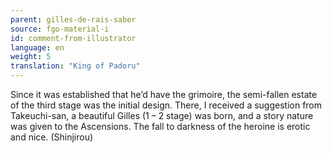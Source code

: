 ```yaml
---
parent: gilles-de-rais-saber
source: fgo-material-i
id: comment-from-illustrator
language: en
weight: 5
translation: "King of Padoru"
---
```


Since it was established that he’d have the grimoire, the semi-fallen estate of the third stage was the initial design. There, I received a suggestion from Takeuchi-san, a beautiful Gilles (1 – 2 stage) was born, and a story nature was given to the Ascensions. The fall to darkness of the heroine is erotic and nice. (Shinjirou)
